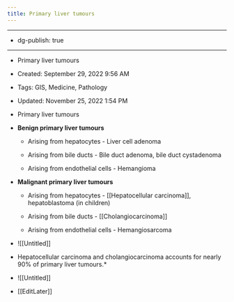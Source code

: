 ```yaml
---
title: Primary liver tumours
---
```


- --

- dg-publish: true

- --

- Primary liver tumours

- Created: September 29, 2022 9:56 AM

- Tags: GIS, Medicine, Pathology

- Updated: November 25, 2022 1:54 PM

- Primary liver tumours

- **Benign primary liver tumours**
	 - Arising from hepatocytes - Liver cell adenoma

	 - Arising from bile ducts - Bile duct adenoma, bile duct cystadenoma

	 - Arising from endothelial cells - Hemangioma

- **Malignant primary liver tumours**
	 - Arising from hepatocytes - [[Hepatocellular carcinoma]], hepatoblastoma (in children)

	 - Arising from bile ducts - [[Cholangiocarcinoma]] 

	 - Arising from endothelial cells - Hemangiosarcoma

- ![[Untitled]]

- Hepatocellular carcinoma and cholangiocarcinoma accounts for nearly 90% of primary liver tumours.*

- ![[Untitled]]

- [[EditLater]]
